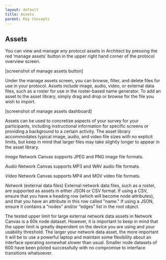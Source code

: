 ```yaml
---
layout: default
title: Assets
parent: Key Concepts
---
```

## Assets

You can view and manage any protocol assets in Architect by pressing the red ‘manage assets’ button in the upper right hand corner of the protocol overview screen.

[screenshot of manage assets button]

Under the manage assets screen, you can browse, filter, and delete files for use in your protocol. Assets include image, audio, video, or external data files, such as a roster for use in the roster-based name generator. To add an asset to the asset library, simply drag and drop or browse for the file you wish to import. 

[screenshot of manage assets dashboard]

Assets can be used to concretize aspects of your survey for your participants, including instructional information for specific screens or providing a background to a certain activity. The asset library accommodates typical image, audio, and video file sizes with no explicit limits, but keep in mind that larger files may take slightly longer to appear in the asset library.

_Image_
Network Canvas supports JPEG and PNG image file formats. 

_Audio_
Network Canvas supports MP3 and WAV audio file formats. 

_Video_
Network Canvas supports MP4 and MOV video file formats. 

_Network_ (external data files)
External network data files, such as a roster, are supported as assets in either JSON or CSV format. If using a CSV, ensure that you have a heading row (which will become node attributes), and that you have an attribute in this row called "name." If using a JSON, ensure it contains a “nodes” and/or “edges” list in the root object. 

The tested upper limit for large external network data assets in Network Canvas is a 60k node dataset. However, it is important to keep in mind that the upper limit is greatly dependent on the device you are using and your usability threshold. The larger your network data asset, the more important it will be to use a powerful laptop and maintain some flexibility about an interface operating somewhat slower than usual. Smaller node datasets of 600 have been piloted successfully with no compromise to interface transitions whatsoever. 
